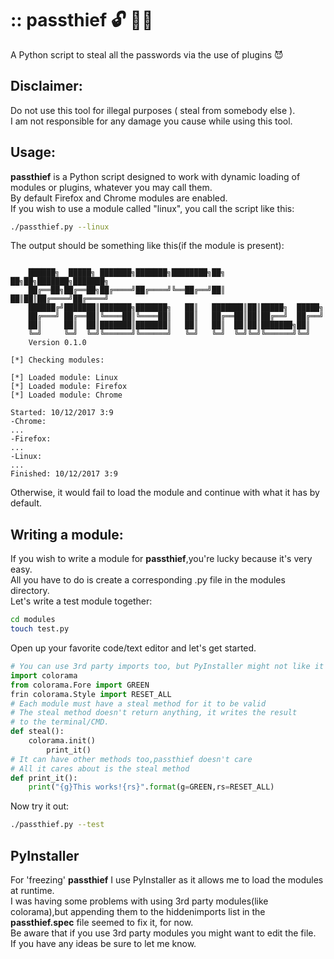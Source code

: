 # :: passthief :unlock: :running::dash:
A Python script to steal all the passwords via the use of plugins :smiling_imp:
## Disclaimer:
Do not use this tool for illegal purposes ( steal from somebody else ).<br />
I am not responsible for any damage you cause while using this tool.
## Usage:
<b>passthief</b> is a Python script designed to work with dynamic loading of modules or plugins, whatever you may call them.<br />
By default Firefox and Chrome modules are enabled.<br/>
If you wish to use a module called "linux", you call the script like this:
```bash
./passthief.py --linux
```
The output should be something like this(if the module is present):
```

	██████╗  █████╗ ███████╗███████╗████████╗██╗  ██╗██╗███████╗███████╗
	██╔══██╗██╔══██╗██╔════╝██╔════╝╚══██╔══╝██║  ██║██║██╔════╝██╔════╝
	██████╔╝███████║███████╗███████╗   ██║   ███████║██║█████╗  █████╗
	██╔═══╝ ██╔══██║╚════██║╚════██║   ██║   ██╔══██║██║██╔══╝  ██╔══╝
	██║     ██║  ██║███████║███████║   ██║   ██║  ██║██║███████╗██║
	╚═╝     ╚═╝  ╚═╝╚══════╝╚══════╝   ╚═╝   ╚═╝  ╚═╝╚═╝╚══════╝╚═╝
	Version 0.1.0
	
[*] Checking modules:

[*] Loaded module: Linux
[*] Loaded module: Firefox
[*] Loaded module: Chrome

Started: 10/12/2017 3:9
-Chrome:
...
-Firefox:
...
-Linux:
...
Finished: 10/12/2017 3:9

```
Otherwise, it would fail to load the module and continue with what it has by default.
## Writing a module:
If you wish to write a module for <b>passthief</b>,you're lucky because it's very easy.<br />
All you have to do is create a corresponding .py file in the modules directory.<br />
Let's write a test module together:
```bash
cd modules
touch test.py
```
Open up your favorite code/text editor and let's get started.
```python
# You can use 3rd party imports too, but PyInstaller might not like it
import colorama
from colorama.Fore import GREEN
frin colorama.Style import RESET_ALL
# Each module must have a steal method for it to be valid
# The steal method doesn't return anything, it writes the result
# to the terminal/CMD.
def steal():
	colorama.init()
    	print_it()
# It can have other methods too,passthief doesn't care
# All it cares about is the steal method
def print_it():
	print("{g}This works!{rs}".format(g=GREEN,rs=RESET_ALL)
```
Now try it out:
```bash
./passthief.py --test
```
## PyInstaller
For 'freezing' <b>passthief</b> I use PyInstaller as it allows me to load the modules at runtime.<br />
I was having some problems with using 3rd party modules(like colorama),but appending them to the hiddenimports list in the <b>passthief.spec</b> file seemed to fix it, for now.<br />
Be aware that if you use 3rd party modules you might want to edit the file.<br />
If you have any ideas be sure to let me know.





